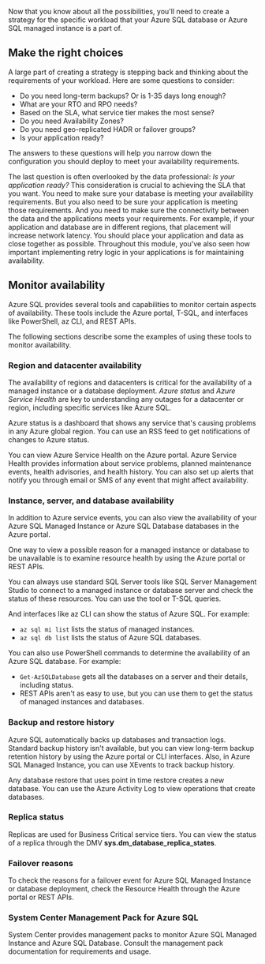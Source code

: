 Now that you know about all the possibilities, you'll need to create a strategy for the specific workload that your Azure SQL database or Azure SQL managed instance is a part of.

## Make the right choices

A large part of creating a strategy is stepping back and thinking about the requirements of your workload. Here are some questions to consider:

- Do you need long-term backups? Or is 1-35 days long enough?
- What are your RTO and RPO needs?
- Based on the SLA, what service tier makes the most sense?
- Do you need Availability Zones?
- Do you need geo-replicated HADR or failover groups?
- Is your application ready?

The answers to these questions will help you narrow down the configuration you should deploy to meet your availability requirements.

The last question is often overlooked by the data professional: *Is your application ready?* This consideration is crucial to achieving the SLA that you want. You need to make sure your database is meeting your availability requirements. But you also need to be sure your application is meeting those requirements. And you need to make sure the connectivity between the data and the applications meets your requirements. For example, if your application and database are in different regions, that placement will increase network latency. You should place your application and data as close together as possible. Throughout this module, you've also seen how important implementing retry logic in your applications is for maintaining availability.

## Monitor availability

Azure SQL provides several tools and capabilities to monitor certain aspects of availability. These tools include the Azure portal, T-SQL, and interfaces like PowerShell, az CLI, and REST APIs.

The following sections describe some the examples of using these tools to monitor availability.

### Region and datacenter availability

The availability of regions and datacenters is critical for the availability of a managed instance or a database deployment. *Azure status* and *Azure Service Health* are key to understanding any outages for a datacenter or region, including specific services like Azure SQL.

Azure status is a dashboard that shows any service that's causing problems in any Azure global region. You can use an RSS feed to get notifications of changes to Azure status.

You can view Azure Service Health on the Azure portal. Azure Service Health provides information about service problems, planned maintenance events, health advisories, and health history. You can also set up alerts that notify you through email or SMS of any event that might affect availability.

### Instance, server, and database availability

In addition to Azure service events, you can also view the availability of your Azure SQL Managed Instance or Azure SQL Database databases in the Azure portal.

One way to view a possible reason for a managed instance or database to be unavailable is to examine resource health by using the Azure portal or REST APIs.

You can always use standard SQL Server tools like SQL Server Management Studio to connect to a managed instance or database server and check the status of these resources. You can use the tool or T-SQL queries.

And interfaces like az CLI can show the status of Azure SQL. For example:

- `az sql mi list` lists the status of managed instances.
- `az sql db list` lists the status of Azure SQL databases.

You can also use PowerShell commands to determine the availability of an Azure SQL database. For example:

- `Get-AzSQLDatabase` gets all the databases on a server and their details, including status.
- REST APIs aren't as easy to use, but you can use them to get the status of managed instances and databases.

### Backup and restore history

Azure SQL automatically backs up databases and transaction logs. Standard backup history isn't available, but you can view long-term backup retention history by using the Azure portal or CLI interfaces. Also, in Azure SQL Managed Instance, you can use XEvents to track backup history.

Any database restore that uses point in time restore creates a new database. You can use the Azure Activity Log to view operations that create databases.

### Replica status

Replicas are used for Business Critical service tiers. You can view the status of a replica through the DMV **sys.dm_database_replica_states**.

### Failover reasons

To check the reasons for a failover event for Azure SQL Managed Instance or database deployment, check the Resource Health through the Azure portal or REST APIs.

### System Center Management Pack for Azure SQL

System Center provides management packs to monitor Azure SQL Managed Instance and Azure SQL Database. Consult the management pack documentation for requirements and usage.
